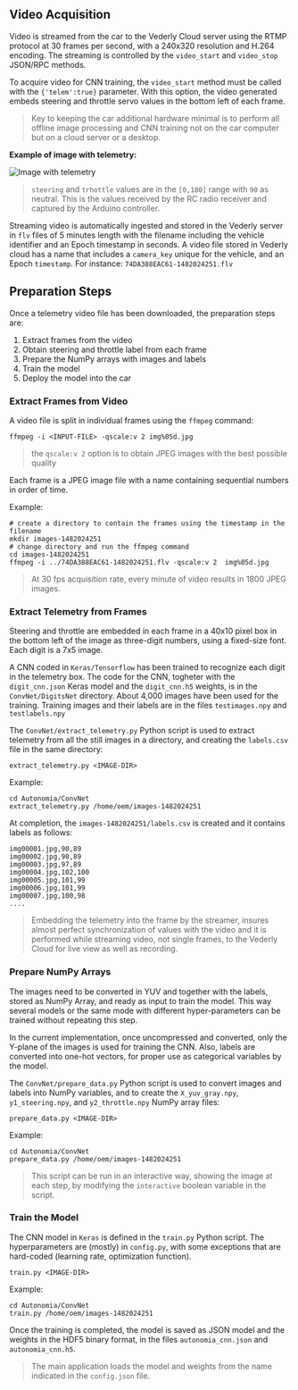 ## Video Acquisition 

Video is streamed from the car to the Vederly Cloud server using the RTMP protocol at 30 frames per second, with a 240x320 resolution and H.264 encoding. The streaming is controlled by the `video_start` and `video_stop` JSON/RPC methods.

To acquire video for CNN training, the `video_start` method must be called with the `{'telem':true}` parameter. With this option, the video generated embeds steering and throttle servo values in the bottom left of each frame. 

>Key to keeping the car additional hardware minimal is to perform all offline image processing and CNN training not on the car computer but on a cloud server or a desktop.

**Example of image with telemetry:**

![Image with telemetry](../master/docsimg00455.jpg "image with telemetry")

> `steering` and `trhottle` values are in the `[0,180]` range with `90` as neutral. This is the values received by the RC radio receiver and captured by the Arduino controller.

Streaming video is automatically ingested and stored in the Vederly server in `flv` files of 5 minutes length with the filename including the vehicle identifier and an Epoch timestamp in seconds. A video file stored in Vederly cloud has a name that includes a `camera_key` unique for the vehicle, and an Epoch `timestamp`. For instance: `74DA388EAC61-1482024251.flv`

## Preparation Steps
Once a telemetry video file has been downloaded, the preparation steps are:

1. Extract frames from the video
2. Obtain steering and throttle label from each frame
3. Prepare the NumPy arrays with images and labels
4. Train the model
5. Deploy the model into the car

### Extract Frames from Video
A video file is split in individual frames using the `ffmpeg` command:
```
ffmpeg -i <INPUT-FILE> -qscale:v 2 img%05d.jpg
```
> the `qscale:v 2` option is to obtain JPEG images with the best possible quality

Each frame is a JPEG image file with a name containing sequential numbers in order of time.

Example:
```
# create a directory to contain the frames using the timestamp in the filename
mkdir images-1482024251
# change directory and run the ffmpeg command
cd images-1482024251
ffmpeg -i ../74DA388EAC61-1482024251.flv -qscale:v 2  img%05d.jpg
```
> At 30 fps acquisition rate, every minute of video results in 1800 JPEG images.

### Extract Telemetry from Frames

Steering and throttle are embedded in each frame in a 40x10 pixel box in the bottom left of the image as three-digit numbers, using a fixed-size font. Each digit is a 7x5 image.

A CNN coded in `Keras/Tensorflow` has been trained to recognize each digit in the telemetry box. The code for the CNN, togheter with the `digit_cnn.json` Keras model and the `digit_cnn.h5` weights, is in the `ConvNet/DigitsNet` directory. About 4,000 images have been used for the training. Training images and their labels are in the files `testimages.npy` and `testlabels.npy`

The `ConvNet/extract_telemetry.py` Python script is used to extract telemetry from all the still images in a directory, and creating the `labels.csv` file in the same directory:
```
extract_telemetry.py <IMAGE-DIR>
```
Example:
```
cd Autonomia/ConvNet
extract_telemetry.py /home/oem/images-1482024251
```
At completion, the `images-1482024251/labels.csv` is created and it contains labels as follows:
```
img00001.jpg,90,89
img00002.jpg,90,89
img00003.jpg,97,89
img00004.jpg,102,100
img00005.jpg,101,99
img00006.jpg,101,99
img00007.jpg,100,98
....
```
>Embedding the telemetry into the frame by the streamer, insures almost perfect synchronization of values with the video and it is performed while streaming video, not single frames, to the Vederly Cloud for live view as well as recording.

### Prepare NumPy Arrays

The images need to be converted in YUV and together with the labels, stored as NumPy Array, and ready as input to train the model. This way several models or the same mode with different hyper-parameters can be trained without repeating this step.

In the current implementation, once uncompressed and converted, only the Y-plane of the images is used for training the CNN. Also, labels are converted into one-hot vectors, for proper use as categorical variables by the model.

The `ConvNet/prepare_data.py` Python script is used to convert images and labels into NumPy variables, and to create the `X_yuv_gray.npy`, `y1_steering.npy`, and `y2_throttle.npy` NumPy array files:
```
prepare_data.py <IMAGE-DIR>
```
Example:
```
cd Autonomia/ConvNet
prepare_data.py /home/oem/images-1482024251
```
> This script can be run in an interactive way, showing the image at each step, by modifying the `interactive` boolean variable in the script.

### Train the Model

The CNN model in `Keras` is defined in the `train.py` Python script. The hyperparameters are (mostly) in `config.py`, with some exceptions that are hard-coded (learning rate, optimization function).

```
train.py <IMAGE-DIR>
```
Example:
```
cd Autonomia/ConvNet
train.py /home/oem/images-1482024251
```
Once the training is completed, the model is saved as JSON model and the weights in the HDF5 binary format, in the files `autonomia_cnn.json` and `autonomia_cnn.h5`.

>The main application loads the model and weights from the name indicated in the `config.json` file.

